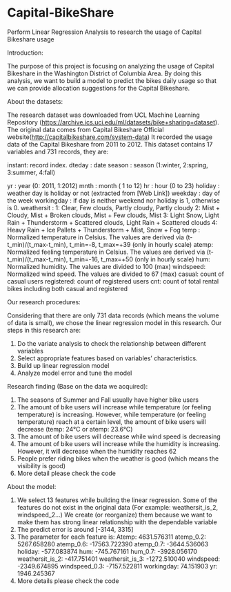 # Capital-BikeShare
Perform Linear Regression Analysis to research the usage of Capital Bikeshare usage

Introduction:

The purpose of this project is focusing on analyzing the usage of Capital Bikeshare in the Washington District of Columbia Area. By doing this analysis, we want to build a model to predict the bikes daily usage so that we can provide allocation suggestions for the Capital Bikeshare.

About the datasets:

The research dataset was downloaded from UCL Machine Learning Repository (https://archive.ics.uci.edu/ml/datasets/bike+sharing+dataset). The original data comes from Capital Bikeshare Official website(http://capitalbikeshare.com/system-data) It recorded the usage data of the Capital Bikeshare from 2011 to 2012. This dataset contains 17 variables and 731 records, they are:

instant: record index.
dteday : date
season : season (1:winter, 2:spring, 3:summer, 4:fall)

yr : year (0: 2011, 1:2012)
mnth : month ( 1 to 12)
hr : hour (0 to 23)
holiday : weather day is holiday or not (extracted from [Web Link])
weekday : day of the week
workingday : if day is neither weekend nor holiday is 1, otherwise is 0.
weathersit :
1: Clear, Few clouds, Partly cloudy, Partly cloudy
2: Mist + Cloudy, Mist + Broken clouds, Mist + Few clouds, Mist
3: Light Snow, Light Rain + Thunderstorm + Scattered clouds, Light Rain + Scattered clouds
4: Heavy Rain + Ice Pallets + Thunderstorm + Mist, Snow + Fog
temp : Normalized temperature in Celsius. The values are derived via (t-t_min)/(t_max-t_min), t_min=-8, t_max=+39 (only in hourly scale)
atemp: Normalized feeling temperature in Celsius. The values are derived via (t-t_min)/(t_max-t_min), t_min=-16, t_max=+50 (only in hourly scale)
hum: Normalized humidity. The values are divided to 100 (max)
windspeed: Normalized wind speed. The values are divided to 67 (max)
casual: count of casual users
registered: count of registered users
cnt: count of total rental bikes including both casual and registered

Our research procedures:

Considering that there are only 731 data records (which means the volume of data is small), we chose the linear regression model in this research. Our steps in this research are:
1.	Do the variate analysis to check the relationship between different variables
2.	Select appropriate features based on variables’ characteristics.
3.	Build up linear regression model
4.	Analyze model error and tune the model

Research finding (Base on the data we acquired):

1.	The seasons of Summer and Fall usually have higher bike users
2.	The amount of bike users will increase while temperature (or feeling temperature) is increasing. However, while temperature (or feeling temperature) reach at a certain level, the amount of bike users will decrease (temp: 24℃ or atemp: 23.6℃)
3.	The amount of bike users will decrease while wind speed is decreasing
4.	The amount of bike users will increase while the humidity is increasing. However, it will decrease when the humidity reaches 62
5.	People prefer riding bikes when the weather is good (which means the visibility is good)
6.	More detail please check the code 

About the model:

1.	We select 13 features while building the linear regression. Some of the features do not exist in the original data (For example: weathersit_is_2, windspeed_2…) We create (or reorganize) them because we want to make them has strong linear relationship with the dependable variable
2.	The predict error is around [-3144, 3315]
3.	The parameter for each feature is:
Atemp:              4631.576311
atemp_0.2:           5267.658280
atemp_0.6:        -17563.722390
atemp_0.7:         -3644.536063
holiday:            -577.083874
hum:                 -745.767161
hum_0.7:            -3928.056170
weathersit_is_2:     -417.751401
weathersit_is_3:    -1272.510040
windspeed:          -2349.674895
windspeed_0.3:      -7157.522811
workingday:            74.151903
yr:                  1946.245367
4.	More details please check the code
